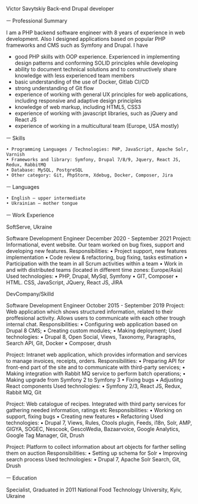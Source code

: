 Victor
Savytskiy
Back-end Drupal developer      


ㅡ
Professional 
Summary

I am a PHP backend software engineer with 8 years of experience in web development. Also I designed applications based on popular PHP frameworks and CMS such as Symfony and Drupal.
  I have
  - good PHP skills with OOP experience. Experienced in implementing design patterns and conforming SOLID principles while developing
  - ability to document technical solutions and to constructively share knowledge with less experienced team members
  - basic understanding of the use of Docker, Gitlab CI/CD
  - strong understanding of Git flow
  - experience of working with general UX principles for web applications, including responsive and adaptive design principles
  - knowledge of web markup, including HTML5, CSS3
  - experience of working with javascript libraries, such as jQuery and React JS
- experience of working in a multicultural team (Europe, USA mostly)

ㅡ
Skills

    • Programming Languages / Technologies: PHP, JavaScript, Apache Solr, Varnish
    • Frameworks and library: Symfony, Drupal 7/8/9, Jquery, React JS, Redux, RabbitMQ
    • Database: MySQL, PostgreSQL
    • Other category: Git, PhpStorm, Xdebug, Docker, Composer, Jira

ㅡ
Languages

    • English – upper intermediate
    • Ukrainian – mother tongue


ㅡ
Work Experience

SoftServe, Ukraine

Software Development Engineer
December 2020 - September 2021
Project: Informational, event website. Our team worked on bug fixes, support and developing new features.
Responsibilities: 
    • Project support, new features implementation
    • Code review & refactoring, bug fixing, tasks estimation
    • Participation with the team in all Scrum activities within a team
    • Work in and with distributed teams (located in different time zones: Europe/Asia)
Used technologies:
    • PHP, Drupal, MySql, Symfony 
    • GIT, Composer
    • HTML. CSS, JavaScript, JQuery, React JS, JIRA

DevCompany/Skilld

Software Development Engineer
October 2015 - September 2019
Project: Web application which shows structured  information, related to their proffesional activity. Allows users to communicate with each other trough internal chat.
Responsibilities: 
    • Configuring web application based on Drupal 8 CMS;
    • Creating custom modules;
    • Making deployment;
Used technologies:
    • Drupal 8, Open Social, Views, Taxonomy, Paragraphs, Search API, Git, Docker
    • Composer, drush

Project: Intranet web application, which provides information and services to manage invoices, receipts, orders.
Responsibilities: 
    • Preparing API for front-end part of the site and to communicate with third-party services;
    • Making integration with Rabbit MQ service to perform batch operations;
    • Making upgrade from Symfony 2 to Symfony 3
    • Fixing bugs
    • Adjusting React components
Used technologies:
    • Symfony 2/3, React JS, Redux, Rabbit MQ, Git

Project: Web catalogue of recipes. Integrated with third party services for gathering needed information, ratings etc
Responsibilities: 
    • Working on support, fixing bugs
    • Creating new features
    • Refactoring
Used technologies:
    • Drupal 7, Views, Rules, Ctools plugin, Feeds, i18n, Solr, AMP, GIGYA, SOGEC, Nescook, GescoWedia, Bazaarvoice, Google Analytics, Google Tag Manager, Git, Drush

Project: Platform to collect information about art objects for farther selling them on auction
Responsibilities: 
    • Setting up schema for Solr
    • Improving search process
Used technologies:
    • Drupal 7, Apache Solr Search, Git, Drush


ㅡ
Education

Specialist,
Graduated in 2011
National Food Technology University, Kyiv, Ukraine
